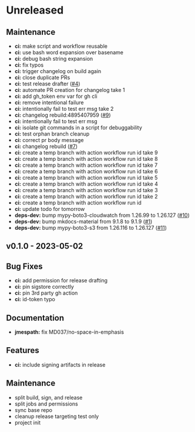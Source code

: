 <!-- changelog is partially generated, so it doesn't follow headings and required structure, so we disable it. -->
<!-- markdownlint-disable -->

<a name="unreleased"></a>
# Unreleased

## Maintenance

* **ci:** make script and workflow reusable
* **ci:** use bash word expansion over basename
* **ci:** debug bash string expansion
* **ci:** fix typos
* **ci:** trigger changelog on build again
* **ci:** close duplicate PRs
* **ci:** test release drafter ([#4](https://github.com/awslabs/aws-lambda-powertools-python/issues/4))
* **ci:** automate PR creation for changelog take 1
* **ci:** add gh_token env var for gh cli
* **ci:** remove intentional failure
* **ci:** intentionally fail to test err msg take 2
* **ci:** changelog rebuild:4895407959 ([#9](https://github.com/awslabs/aws-lambda-powertools-python/issues/9))
* **ci:** intentionally fail to test err msg
* **ci:** isolate git commands in a script for debuggability
* **ci:** test orphan branch cleanup
* **ci:** correct pr body message
* **ci:** changelog rebuild ([#7](https://github.com/awslabs/aws-lambda-powertools-python/issues/7))
* **ci:** create a temp branch with action workflow run id take 9
* **ci:** create a temp branch with action workflow run id take 8
* **ci:** create a temp branch with action workflow run id take 7
* **ci:** create a temp branch with action workflow run id take 6
* **ci:** create a temp branch with action workflow run id take 5
* **ci:** create a temp branch with action workflow run id take 4
* **ci:** create a temp branch with action workflow run id take 3
* **ci:** create a temp branch with action workflow run id take 2
* **ci:** create a temp branch with action workflow run id
* **ci:** update todo for tomorrow
* **deps-dev:** bump mypy-boto3-cloudwatch from 1.26.99 to 1.26.127 ([#10](https://github.com/awslabs/aws-lambda-powertools-python/issues/10))
* **deps-dev:** bump mkdocs-material from 9.1.8 to 9.1.9 ([#1](https://github.com/awslabs/aws-lambda-powertools-python/issues/1))
* **deps-dev:** bump mypy-boto3-s3 from 1.26.116 to 1.26.127 ([#11](https://github.com/awslabs/aws-lambda-powertools-python/issues/11))


<a name="v0.1.0"></a>
## v0.1.0 - 2023-05-02
## Bug Fixes

* **ci:** add permission for release drafting
* **ci:** pin sigstore correctly
* **ci:** pin 3rd party gh action
* **ci:** id-token typo

## Documentation

* **jmespath:** fix MD037/no-space-in-emphasis

## Features

* **ci:** include signing artifacts in release

## Maintenance

* split build, sign, and release
* split jobs and permissions
* sync base repo
* cleanup release targeting test only
* project init


[Unreleased]: https://github.com/awslabs/aws-lambda-powertools-python/compare/v0.1.0...HEAD
